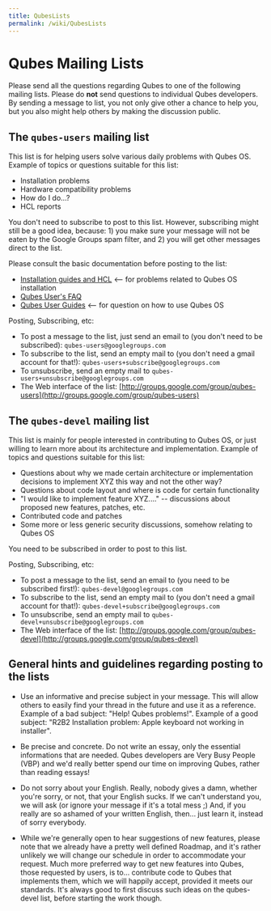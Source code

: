 ```yaml
---
title: QubesLists
permalink: /wiki/QubesLists
---
```


Qubes Mailing Lists
===================

Please send all the questions regarding Qubes to one of the following mailing lists. Please do **not** send questions to individual Qubes developers. By sending a message to list, you not only give other a chance to help you, but you also might help others by making the discussion public.

The `qubes-users` mailing list
------------------------------

This list is for helping users solve various daily problems with Qubes OS. Example of topics or questions suitable for this list:

-   Installation problems
-   Hardware compatibility problems
-   How do I do...?
-   HCL reports

You don't need to subscribe to post to this list. However, subscribing might still be a good idea, because: 1) you make sure your message will not be eaten by the Google Groups spam filter, and 2) you will get other messages direct to the list.

Please consult the basic documentation before posting to the list:

-   [Installation guides and HCL](/wiki/QubesDownloads) \<-- for problems related to Qubes OS installation
-   [Qubes User's FAQ](/wiki/UserFaq)
-   [Qubes User Guides](/wiki/UserDoc) \<-- for question on how to use Qubes OS

Posting, Subscribing, etc:

-   To post a message to the list, just send an email to (you don't need to be subscribed): `qubes-users@googlegroups.com`
-   To subscribe to the list, send an empty mail to (you don't need a gmail account for that!): `qubes-users+subscribe@googlegroups.com`
-   To unsubscribe, send an empty mail to `qubes-users+unsubscribe@googlegroups.com`
-   The Web interface of the list: [​http://groups.google.com/group/qubes-users](http://groups.google.com/group/qubes-users)

The `qubes-devel` mailing list
------------------------------

This list is mainly for people interested in contributing to Qubes OS, or just willing to learn more about its architecture and implementation. Example of topics and questions suitable for this list:

-   Questions about why we made certain architecture or implementation decisions to implement XYZ this way and not the other way?
-   Questions about code layout and where is code for certain functionality
-   "I would like to implement feature XYZ...." -- discussions about proposed new features, patches, etc.
-   Contributed code and patches
-   Some more or less generic security discussions, somehow relating to Qubes OS

You need to be subscribed in order to post to this list.

Posting, Subscribing, etc:

-   To post a message to the list, send an email to (you need to be subscribed first!): `qubes-devel@googlegroups.com`
-   To subscribe to the list, send an empty mail to (you don't need a gmail account for that!): `qubes-devel+subscribe@googlegroups.com`
-   To unsubscribe, send an empty mail to `qubes-devel+unsubscribe@googlegroups.com`
-   The Web interface of the list: [​http://groups.google.com/group/qubes-devel](http://groups.google.com/group/qubes-devel)

General hints and guidelines regarding posting to the lists
-----------------------------------------------------------

-   Use an informative and precise subject in your message. This will allow others to easily find your thread in the future and use it as a reference. Example of a bad subject: "Help! Qubes problems!". Example of a good subject: "R2B2 Installation problem: Apple keyboard not working in installer".

-   Be precise and concrete. Do not write an essay, only the essential informations that are needed. Qubes developers are Very Busy People (VBP) and we'd really better spend our time on improving Qubes, rather than reading essays!

-   Do not sorry about your English. Really, nobody gives a damn, whether you're sorry, or not, that your English sucks. If we can't understand you, we will ask (or ignore your message if it's a total mess ;) And, if you really are so ashamed of your written English, then... just learn it, instead of sorry everybody.

-   While we're generally open to hear suggestions of new features, please note that we already have a pretty well defined Roadmap, and it's rather unlikely we will change our schedule in order to accommodate your request. Much more preferred way to get new features into Qubes, those requested by users, is to... contribute code to Qubes that implements them, which we will happily accept, provided it meets our standards. It's always good to first discuss such ideas on the qubes-devel list, before starting the work though.

